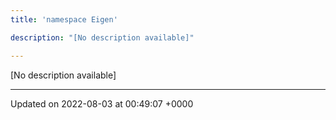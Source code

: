 ```yaml
---
title: 'namespace Eigen'

description: "[No description available]"

---
```







[No description available]






-------------------------------

Updated on 2022-08-03 at 00:49:07 +0000
